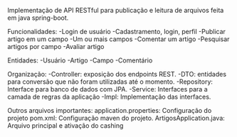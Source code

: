 Implementação de API RESTful para publicação e leitura de arquivos feita em java spring-boot.

Funcionalidades:
	-Login de usuário
		-Cadastramento, login, perfil
	-Publicar artigo em um campo
		-Um ou mais campos
	-Comentar um artigo
	-Pesquisar artigos por campo
	-Avaliar artigo

Entidades:
	-Usuário
	-Artigo
	-Campo
	-Comentário
  
Organização:
  -Controller: exposição dos endpoints REST. 
  -DTO: entidades para conversão que não foram utilizadas até o momento.
  -Repository: Interface para banco de dados com JPA.
  -Service: Interfaces para a camada de regras da aplicação
      -Impl: Implementação das interfaces.
      
 Outros arquivos importantes:
  application.properties: Configuração do projeto
  pom.xml: Configuração maven do projeto.
  ArtigosApplication.java: Arquivo principal e ativação do cashing
